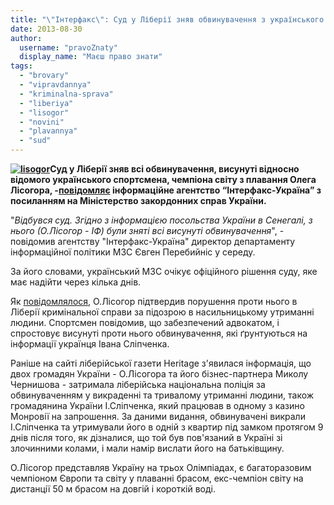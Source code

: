 ```yaml
---
title: "\"Інтерфакс\": Суд у Ліберії зняв обвинувачення з українського спортсмена Лісогора"
date: 2013-08-30
author: 
  username: "pravoZnaty"
  display_name: "Маєш право знати"
tags: 
  - "brovary"
  - "vipravdannya"
  - "kriminalna-sprava"
  - "liberiya"
  - "lisogor"
  - "novini"
  - "plavannya"
  - "sud"
---
```


**[![lisogor](https://mpz.brovary.org/wp-content/uploads/2013/08/lisogor1.jpg)](https://mpz.brovary.org/wp-content/uploads/2013/08/lisogor1.jpg)Суд у Ліберії зняв всі обвинувачення, висунуті відносно відомого українського спортсмена, чемпіона світу з плавання Олега Лісогора, -[повідомляє](http://ua.interfax.com.ua/news/general/165644.html) інформаційне агентство “Інтерфакс-Україна” з посиланням на Міністерство закордонних справ України.**

"_Відбувся суд. Згідно з інформацією посольства України в Сенегалі, з нього (О.Лісогор - ІФ) були зняті всі висунуті обвинувачення_", - повідомив агентству "Інтерфакс-Україна" директор департаменту інформаційної політики МЗС Євген Перебийніс у середу.

За його словами, український МЗС очікує офіційного рішення суду, яке має надійти через кілька днів.

Як [повідомлялося](https://mpz.brovary.org/interfaks-proti-sportsmena-olega-lisogora-porusheno-kriminalnu-spravu-u-liberiyi/), О.Лісогор підтвердив порушення проти нього в Ліберії кримінальної справи за підозрою в насильницькому утриманні людини. Спортсмен повідомив, що забезпечений адвокатом, і спростовує висунуті проти нього обвинувачення, які ґрунтуються на інформації українця Івана Сліпченка.

Раніше на сайті ліберійської газети Heritage з'явилася інформація, що двох громадян України - О.Лісогора та його бізнес-партнера Миколу Чернишова - затримала ліберійська національна поліція за обвинуваченням у викраденні та тривалому утриманні людини, також громадянина України І.Сліпченка, який працював в одному з казино Монровії на запрошення. За даними видання, обвинувачені викрали І.Сліпченка та утримували його в одній з квартир під замком протягом 9 днів після того, як дізналися, що той був пов'язаний в Україні зі злочинними колами, і мали намір вислати його на батьківщину.

О.Лісогор представляв Україну на трьох Олімпіадах, є багаторазовим чемпіоном Європи та світу у плаванні брасом, екс-чемпіон світу на дистанції 50 м брасом на довгій і короткій воді.
